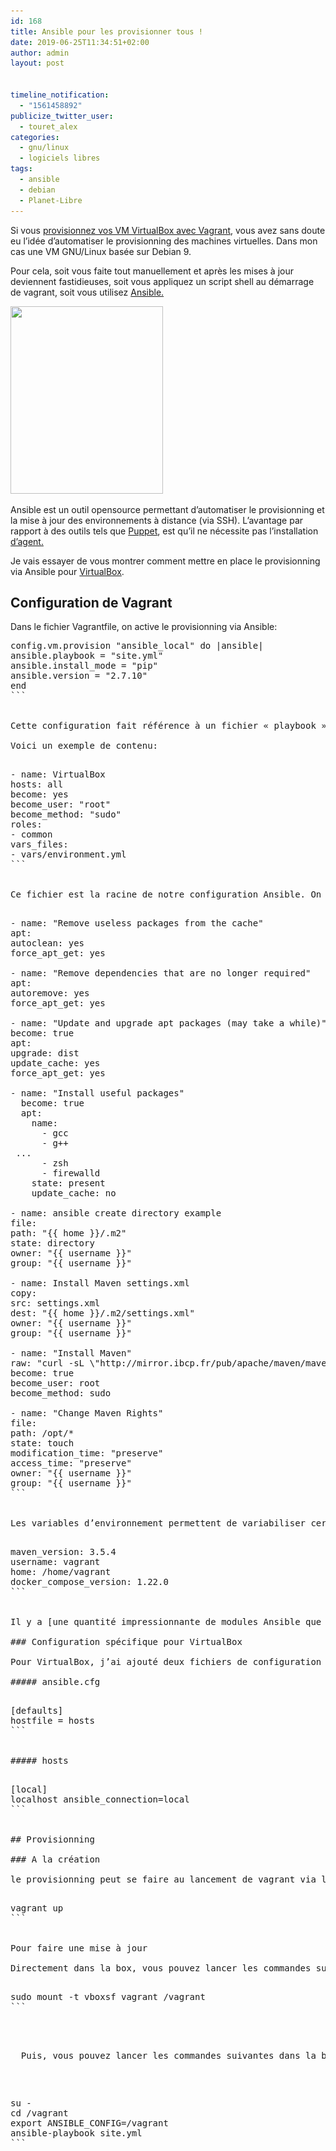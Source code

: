 ```yaml
---
id: 168
title: Ansible pour les provisionner tous !
date: 2019-06-25T11:34:51+02:00
author: admin
layout: post


timeline_notification:
  - "1561458892"
publicize_twitter_user:
  - touret_alex
categories:
  - gnu/linux
  - logiciels libres
tags:
  - ansible
  - debian
  - Planet-Libre
---
```

Si vous [provisionnez vos VM VirtualBox avec Vagrant](http://blog.touret.info/2018/03/15/installation-de-vagrant/), vous avez sans doute eu l&rsquo;idée d&rsquo;automatiser le provisionning des machines virtuelles. Dans mon cas une VM GNU/Linux basée sur Debian 9.

Pour cela, soit vous faite tout manuellement et après les mises à jour deviennent fastidieuses, soit vous appliquez un script shell au démarrage de vagrant, soit vous utilisez [Ansible.](https://www.ansible.com/)

<img loading="lazy" class="size-medium wp-image-180 aligncenter" src="/assets/img/posts/2019/06/ansible_logo.svg_.png?w=244" alt="" width="244" height="300" srcset="/assets/img/posts/2019/06/ansible_logo.svg_.png 832w, /assets/img/posts/2019/06/ansible_logo.svg_-244x300.png 244w, /assets/img/posts/2019/06/ansible_logo.svg_-768x945.png 768w" sizes="(max-width: 244px) 100vw, 244px" /> 

Ansible est un outil opensource permettant d&rsquo;automatiser le provisionning et la mise à jour des environnements à distance (via SSH). L&rsquo;avantage par rapport à des outils tels que [Puppet](https://puppet.com), est qu&rsquo;il ne nécessite pas l&rsquo;installation [d&rsquo;agent.](https://puppet.com/docs/puppet/6.0/man/agent.html) 

Je vais essayer de vous montrer comment mettre en place le provisionning via Ansible pour [VirtualBox](https://www.virtualbox.org/).

## Configuration de Vagrant

Dans le fichier Vagrantfile, on active le provisionning via Ansible:

<pre>config.vm.provision "ansible_local" do |ansible|<br />ansible.playbook = "site.yml"<br />ansible.install_mode = "pip"<br />ansible.version = "2.7.10"<br />end
```


Cette configuration fait référence à un fichier « playbook » site.yml. C&rsquo;est la configuration qui sera appliqué lors du provisionning . Que ça soit à la création ou pour les mises à jour.

Voici un exemple de contenu:

<pre>- name: VirtualBox<br />hosts: all<br />become: yes<br />become_user: "root"<br />become_method: "sudo"<br />roles:<br />- common<br />vars_files:<br />- vars/environment.yml
```


Ce fichier est la racine de notre configuration Ansible. On y référence les rôles appliqués et les fichiers d&rsquo; environnement. Voici un exemple de rôle:

<pre>- name: "Remove useless packages from the cache"<br />apt:<br />autoclean: yes<br />force_apt_get: yes<br /><br />- name: "Remove dependencies that are no longer required"<br />apt:<br />autoremove: yes<br />force_apt_get: yes<br /><br />- name: "Update and upgrade apt packages (may take a while)"<br />become: true<br />apt:<br />upgrade: dist<br />update_cache: yes<br />force_apt_get: yes<br /><br />- name: "Install useful packages"<br />  become: true<br />  apt: <br />    name:<br />      - gcc<br />      - g++<br /> ...<br />      - zsh<br />      - firewalld<br />    state: present<br />    update_cache: no <br /><br />- name: ansible create directory example<br />file:<br />path: "{{ home }}/.m2"<br />state: directory<br />owner: "{{ username }}"<br />group: "{{ username }}"<br /><br />- name: Install Maven settings.xml<br />copy: <br />src: settings.xml<br />dest: "{{ home }}/.m2/settings.xml"<br />owner: "{{ username }}"<br />group: "{{ username }}"<br /><br />- name: "Install Maven"<br />raw: "curl -sL \"http://mirror.ibcp.fr/pub/apache/maven/maven-3/{{ maven_version }}/binaries/apache-maven-{{ maven_version }}-bin.tar.gz\" -o /opt/apache-maven.tar.gz && tar -zxf /opt/apache-maven.tar.gz -C /opt"<br />become: true<br />become_user: root<br />become_method: sudo<br /><br />- name: "Change Maven Rights"<br />file:<br />path: /opt/*<br />state: touch<br />modification_time: "preserve"<br />access_time: "preserve"<br />owner: "{{ username }}"<br />group: "{{ username }}"
```


Les variables d&rsquo;environnement permettent de variabiliser certains champs de vos rôles. On peut trouver par exemple les versions de certains outils déployés

<pre>maven_version: 3.5.4<br />username: vagrant<br />home: /home/vagrant<br />docker_compose_version: 1.22.0
```


Il y a [une quantité impressionnante de modules Ansible que l&rsquo;on peut utiliser](https://docs.ansible.com/ansible/latest/modules/modules_by_category.html). Que ça soit pour lancer des commandes shell ou lancer des services. Contrairement à la création d&rsquo;un script shell qui pourrait faire les mêmes actions à la création, on peut facilement gérer la mise à jour de la VM car Ansible détecte les modifications lors de son exécution.

### Configuration spécifique pour VirtualBox

Pour VirtualBox, j&rsquo;ai ajouté deux fichiers de configuration supplémentaires à la racine:

##### ansible.cfg

<pre>[defaults]<br />hostfile = hosts
```


##### hosts

<pre>[local]<br />localhost ansible_connection=local
```


## Provisionning

### A la création

le provisionning peut se faire au lancement de vagrant via la commande:

<pre>vagrant up
```


Pour faire une mise à jour

Directement dans la box, vous pouvez lancer les commandes suivantes :

<pre>sudo mount -t vboxsf vagrant /vagrant
```


<p dir="auto">
  Puis, vous pouvez lancer les commandes suivantes dans la box:
</p>

<pre>su -<br />cd /vagrant<br />export ANSIBLE_CONFIG=/vagrant<br />ansible-playbook site.yml
```


 